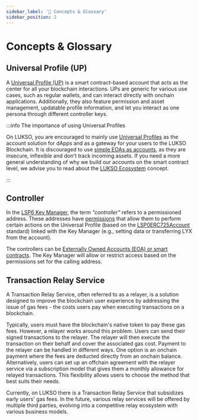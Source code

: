 ```yaml
---
sidebar_label: '📑 Concepts & Glossary'
sidebar_position: 2
---
```


# Concepts & Glossary

## Universal Profile (UP)

A [Universal Profile (UP)](../standards/universal-profile/introduction.md) is a smart contract-based account that acts as the center for all your blockchain interactions. UPs are generic for various use cases, such as regular wallets, and can interact directly with onchain applications. Additionally, they also feature permission and asset management, updatable profile information, and let you interact as one persona through different controller keys.

:::info The importance of using Universal Profiles

On LUKSO, you are encouraged to mainly use [Universal Profiles](../standards/universal-profile/introduction.md) as the account solution for dApps and as a gateway for your users to the LUKSO Blockchain. It is discouraged to use [simple EOAs as accounts](https://ethereum.org/en/developers/docs/accounts/#types-of-account), as they are insecure, inflexible and don't track incoming assets. If you need a more general understanding of why we build our accounts on the smart contract level, we advise you to read about the [LUKSO Ecosystem](https://medium.com/lukso/lukso-ecosystem-part-1-4c3f5d67b081) concept.

:::

## Controller

In the [LSP6 Key Manager](../standards/universal-profile/lsp6-key-manager.md), the term _"controller"_ refers to a permissioned address. These addresses have [permissions](../standards/universal-profile/lsp6-key-manager.md#permissions) that allow them to perform certain actions on the Universal Profile (based on the [LSP0ERC725Account](../standards/universal-profile/lsp0-erc725account.md) standard) linked with the Key Manager (e.g., setting data or transferring LYX from the account).

The controllers can be [Externally Owned Accounts (EOA) or smart contracts](https://ethereum.org/en/developers/docs/accounts/#types-of-account). The Key Manager will allow or restrict access based on the permissions set for the calling address.

## Transaction Relay Service

A Transaction Relay Service, often referred to as a relayer, is a solution designed to improve the blockchain user experience by addressing the issue of gas fees - the costs users pay when executing transactions on a blockchain.

Typically, users must have the blockchain's native token to pay these gas fees. However, a relayer works around this problem. Users can send their signed transactions to the relayer. The relayer will then execute the transaction on their behalf and cover the associated gas cost.
Payment to the relayer can be handled in different ways. One option is an onchain payment where the fees are deducted directly from an onchain balance. Alternatively, users can set up an offchain agreement with the relayer service via a subscription model that gives them a monthly allowance for relayed transactions. This flexibility allows users to choose the method that best suits their needs.

Currently, on LUKSO there is a Transaction Relay Service that subsidizes early users' gas fees. In the future, various relay services will be offered by multiple third parties, evolving into a competitive relay ecosystem with various business models.
